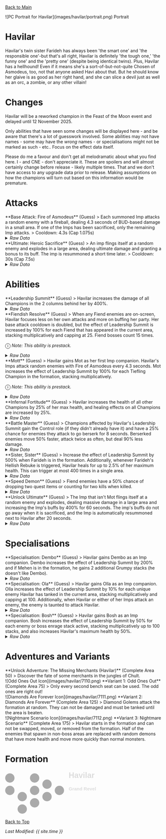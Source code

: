 [Back to Main](index.md)

<span class="championPortraitsRow">
    <span class="championPortraitsColumn">
        <span class="championPortraitsImage">
            ![PC Portrait for Havilar](images/havilar/portrait.png)
        </span>
        <span>
            Portrait
        </span>
    </span>
</span>

# Havilar

Havilar's twin sister Farideh has always been 'the smart one' and 'the responsible one'-but that's all right, Havilar is definitely 'the tough one,' 'the funny one' and the 'pretty one' (despite being identical twins). Plus, Havilar has a hellhound! Even if it means she's a sort-of-but-not-quite Chosen of Asmodeus, too, not that anyone asked Havi about that. But he should know her glaive is as good as her right hand, and she can slice a devil just as well as an orc, a zombie, or any other villain!

# Changes

Havilar will be a reworked champion in the Feast of the Moon event and delayed until 12 November 2025.

Only abilities that have seen some changes will be displayed here - and be aware that there's a lot of guesswork involved. Some abilities may not have names - some may have the *wrong* names - or specialisations might not be marked as such - etc.. Focus on the effect data itself.

Please do me a favour and don't get all melodramatic about what you find here. I - and CNE - don't appreciate it. These are spoilers and will almost certainly change before release - likely multiple times. That and we don't have access to any upgrade data prior to release. Making assumptions on how the champions will turn out based on this information would be premature.

# Attacks

<div markdown="1" class="abilityBorder"><div markdown="1" class="abilityBorderInner">
**Base Attack: Fire of Asmodeus** (Guess)
> Each summoned Imp attacks a random enemy with a fireball, dealing 4.3 seconds of BUD-based damage in a small area. If one of the Imps has been sacrificed, only the remaining Imp attacks.  
> Cooldown: 4.3s (Cap 1.075s)
<details><summary><em>Raw Data</em></summary>
<p>
<pre>
{
    "id": 909,
    "name": "Fire of Asmodeus",
    "description": "Each summoned Imp attacks a random enemy with a fireball, dealing a large amount of area damage.",
    "long_description": "Each summoned Imp attacks a random enemy with a fireball, dealing 4.3 seconds of BUD-based damage in a small area. If one of the Imps has been sacrificed, only the remaining Imp attacks.",
    "graphic_id": 0,
    "target": "random",
    "num_targets": 1,
    "aoe_radius": 150,
    "damage_modifier": 1,
    "cooldown": 4.3,
    "animations": [
        {
            "type": "ranged_attack",
            "projectile_graphic_id": 1,
            "projectile": "fireball",
            "projectile_details": {
                "screen_shake": false
            },
            "shoot_frame": 14,
            "sound_frames": {
                "1": 153
            },
            "hit_sound": 142,
            "shoot_offset_x": 40,
            "shoot_offset_y": 0
        }
    ],
    "tags": [
        "ranged"
    ],
    "damage_types": [
        "magic"
    ]
}
</pre>
</p>
</details>
</div></div>

<div markdown="1" class="abilityBorder"><div markdown="1" class="abilityBorderInner">
**Ultimate: Heroic Sacrifice** (Guess)
> An imp flings itself at a random enemy and explodes in a large area, dealing ultimate damage and granting a bonus to its buff. The imp is resummoned a short time later.  
> Cooldown: 30s (Cap 7.5s)
<details><summary><em>Raw Data</em></summary>
<p>
<pre>
{
    "id": 910,
    "name": "Heroic Sacrifice",
    "description": "An imp flings itself at a random enemy and explodes in a large area.",
    "long_description": "An imp flings itself at a random enemy and explodes in a large area, dealing ultimate damage and granting a bonus to its buff. The imp is resummoned a short time later.",
    "graphic_id": 7127,
    "target": "random",
    "num_targets": 1,
    "aoe_radius": 200,
    "damage_modifier": 0.03,
    "cooldown": 30,
    "animations": [
        {
            "type": "ultimate_attack",
            "ultimate": "havilar_v2",
            "animation_sequence_name": "ultimate"
        }
    ],
    "tags": [
        "magic",
        "ultimate"
    ],
    "damage_types": [
        "magic"
    ]
}
</pre>
</p>
</details>
</div></div>

# Abilities

<div markdown="1" class="abilityBorder"><div markdown="1" class="abilityBorderInner">
**Leadership Summit** (Guess)
> Havilar increases the damage of all Champions in the 2 columns behind her by 400%.
<details><summary><em>Raw Data</em></summary>
<p>
<pre>
{
    "id": 2495,
    "flavour_text": "",
    "description": {
        "desc": "Havilar increases the damage of all Champions in the 2 columns behind her by $amount%."
    },
    "effect_keys": [
        {
            "effect_string": "hero_dps_multiplier_mult,400",
            "off_when_benched": true,
            "targets": [
                "prev_two_col"
            ],
            "amount_updated_listeners": [
                "slot_changed",
                "feat_changed"
            ]
        }
    ],
    "requirements": "",
    "graphic_id": 7121,
    "large_graphic_id": 7117,
    "properties": {
        "is_formation_ability": true,
        "owner_use_outgoing_description": true,
        "indexed_effect_properties": true,
        "per_effect_index_bonuses": true,
        "default_bonus_index": 0
    }
}
</pre>
</p>
</details>
</div></div>

<div markdown="1" class="abilityBorder"><div markdown="1" class="abilityBorderInner">
**Fiendish Resolve** (Guess)
> When any Fiend enemies are on-screen, Havilar focuses less on her own attacks and more on buffing her party. Her base attack cooldown is doubled, but the effect of Leadership Summit is increased by 100% for each Fiend that has appeared in the current area, stacking multiplicatively and capping at 25. Fiend bosses count 15 times.

<span style="font-size:1.2em;">ⓘ</span> *Note: This ability is prestack.*
<details><summary><em>Raw Data</em></summary>
<p>
<pre>
{
    "id": 2496,
    "flavour_text": "",
    "description": {
        "desc": "When any Fiend enemies are on-screen, Havilar focuses less on her own attacks and more on buffing her party. Her base attack cooldown is doubled, but the effect of Leadership Summit is increased by $amount___3% for each Fiend that has appeared in the current area, stacking multiplicatively and capping at $max_stacks___4. Fiend bosses count 15 times."
    },
    "effect_keys": [
        {
            "effect_string": "havilar_fiendish_vigor",
            "buff_index": 3,
            "boss_stack_increase": 15,
            "off_when_benched": true
        },
        {
            "effect_string": "base_attack_speed_decrease_if_tagged_monster,50,fiend",
            "off_when_benched": true
        },
        {
            "effect_string": "pre_stack,100",
            "skip_effect_key_desc": true
        },
        {
            "effect_string": "buff_upgrade_if_tagged_monster,100,18036,fiend",
            "off_when_benched": true,
            "amount_expr": "upgrade_amount(18037,2)",
            "stacks_on_trigger": "will_stack_manually",
            "stacks_multiply": true,
            "max_stacks": 25,
            "show_bonus": true
        }
    ],
    "requirements": "",
    "graphic_id": 7119,
    "large_graphic_id": 7115,
    "properties": {
        "is_formation_ability": true,
        "owner_use_outgoing_description": true,
        "indexed_effect_properties": true,
        "per_effect_index_bonuses": true,
        "default_bonus_index": 2,
        "retain_on_slot_changed": true
    }
}
</pre>
</p>
</details>
</div></div>

<div markdown="1" class="abilityBorder"><div markdown="1" class="abilityBorderInner">
**Mott** (Guess)
> Havilar gains Mot as her first Imp companion. Havilar's Imps attack random enemies with Fire of Asmodeus every 4.3 seconds. Mot increases the effect of Leadership Summit by 100% for each Tiefling Champion in the formation, stacking multiplicatively.

<span style="font-size:1.2em;">ⓘ</span> *Note: This ability is prestack.*
<details><summary><em>Raw Data</em></summary>
<p>
<pre>
{
    "id": 2497,
    "flavour_text": "",
    "description": {
        "desc": "Havilar gains Mot as her first Imp companion. Havilar's Imps attack random enemies with Fire of Asmodeus every 4.3 seconds. Mot increases the effect of Leadership Summit by $amount___2% for each Tiefling Champion in the formation, stacking multiplicatively."
    },
    "effect_keys": [
        {
            "effect_string": "havilar_imp_handler_v2",
            "off_when_benched": true,
            "broadcast_trigger": "havilar_imp_sacrifice_trigger",
            "imp_index": 0
        },
        {
            "effect_string": "pre_stack,100",
            "skip_effect_key_desc": true
        },
        {
            "effect_string": "buff_upgrade,0,18036",
            "amount_expr": "upgrade_amount(18038,1)",
            "amount_func": "mult",
            "stack_func": "per_hero_attribute",
            "per_hero_expr": "HasTag(`tiefling`)",
            "show_bonus": true
        }
    ],
    "requirements": "",
    "graphic_id": 27666,
    "large_graphic_id": 27661,
    "properties": {
        "is_formation_ability": true,
        "owner_use_outgoing_description": true,
        "indexed_effect_properties": true,
        "per_effect_index_bonuses": true,
        "default_bonus_index": 1
    }
}
</pre>
</p>
</details>
</div></div>

<div markdown="1" class="abilityBorder"><div markdown="1" class="abilityBorderInner">
**Infernal Fortitude** (Guess)
> Havilar increases the health of all other Champions by 25% of her max health, and healing effects on all Champions are increased by 25%.
<details><summary><em>Raw Data</em></summary>
<p>
<pre>
{
    "id": 2498,
    "flavour_text": "",
    "description": {
        "desc": "Havilar increases the health of all other Champions by $amount% of her max health, and healing effects on all Champions are increased by $amount___2%."
    },
    "effect_keys": [
        {
            "effect_string": "increase_health_by_source_percent,25",
            "targets": [
                "other"
            ],
            "off_when_benched": true
        },
        {
            "effect_string": "healing_add_mult,25",
            "off_when_benched": true,
            "targets": [
                "all"
            ]
        }
    ],
    "requirements": "",
    "graphic_id": 7120,
    "large_graphic_id": 7116,
    "properties": {
        "is_formation_ability": true,
        "owner_use_outgoing_description": true,
        "indexed_effect_properties": true,
        "per_effect_index_bonuses": true,
        "default_bonus_index": 0
    }
}
</pre>
</p>
</details>
</div></div>

<div markdown="1" class="abilityBorder"><div markdown="1" class="abilityBorderInner">
**Battle Master** (Guess)
> Champions affected by Havilar's Leadership Summit gain the Control role (if they didn't already have it) and have a 25% chance for enemies they attack to go berserk for 8 seconds. Berserked enemies move 50% faster, attack twice as often, but deal 90% less damage.
<details><summary><em>Raw Data</em></summary>
<p>
<pre>
{
    "id": 2499,
    "flavour_text": "",
    "description": {
        "desc": "Champions affected by Havilar's Leadership Summit gain the Control role (if they didn't already have it) and have a $amount___2% chance for enemies they attack to go berserk for $berserk_time___2 seconds. Berserked enemies move 50% faster, attack twice as often, but deal 90% less damage."
    },
    "effect_keys": [
        {
            "effect_string": "add_hero_tags,0,control",
            "off_when_benched": true,
            "targets": [
                "all"
            ],
            "filter_targets": [
                {
                    "type": "affected_by_upgrade",
                    "upgrade_id": 18036
                }
            ],
            "override_key_desc": "Adds the Control role and enemies hit by $target have a $(active_upgrade_value 18040,1)% chance to go berserk"
        },
        {
            "effect_string": "havilar_battle_master_handler_v2,25",
            "berserk_time": 8,
            "berserk_effect": {
                "effect_string": "effect_def,2472"
            }
        }
    ],
    "requirements": "",
    "graphic_id": 7118,
    "large_graphic_id": 7114,
    "properties": {
        "is_formation_ability": true,
        "owner_use_outgoing_description": true,
        "indexed_effect_properties": true,
        "per_effect_index_bonuses": true,
        "default_bonus_index": 1,
        "retain_on_slot_changed": true
    }
}
</pre>
</p>
</details>
</div></div>

<div markdown="1" class="abilityBorder"><div markdown="1" class="abilityBorderInner">
**Sister, Sister** (Guess)
> Increase the effect of Leadership Summit by 500% when Farideh is in the formation. Additionally, whenever Farideh's Hellish Rebuke is triggered, Havilar heals for up to 2.5% of her maximum health. This can trigger at most 400 times in a single area.
<details><summary><em>Raw Data</em></summary>
<p>
<pre>
{
    "id": 2500,
    "flavour_text": "",
    "description": {
        "desc": "Increase the effect of Leadership Summit by $amount% when Farideh is in the formation. Additionally, whenever Farideh's Hellish Rebuke is triggered, Havilar heals for up to $amount___2% of her maximum health. This can trigger at most $max_stacks___2 times in a single area."
    },
    "effect_keys": [
        {
            "effect_string": "buff_upgrade,500,18036",
            "stack_func": "per_hero_attribute",
            "amount_func": "mult",
            "per_hero_expr": "hero_id == 33",
            "off_when_benched": true,
            "amount_updated_listeners": [
                "slot_changed"
            ]
        },
        {
            "effect_string": "havilar_sister_sister_handler,2.5",
            "max_stacks": 400,
            "broadcast_name": "farideh_hellish_rebuke_trigger",
            "stacking_effect_index": 2
        },
        {
            "effect_string": "do_nothing,0",
            "stacks_on_trigger": "will_stack_manually",
            "max_stacks": 400,
            "show_stacks": true
        }
    ],
    "requirements": "",
    "graphic_id": 0,
    "large_graphic_id": 0,
    "properties": {
        "is_formation_ability": true,
        "owner_use_outgoing_description": true,
        "indexed_effect_properties": true,
        "per_effect_index_bonuses": true,
        "default_bonus_index": 0
    }
}
</pre>
</p>
</details>
</div></div>

<div markdown="1" class="abilityBorder"><div markdown="1" class="abilityBorderInner">
**Speed Demon** (Guess)
> Fiend enemies have a 50% chance of dropping two quest items or counting for two kills when killed.
<details><summary><em>Raw Data</em></summary>
<p>
<pre>
{
    "id": 2501,
    "flavour_text": "",
    "description": {
        "desc": "Fiend enemies have a $amount% chance of dropping two quest items or counting for two kills when killed."
    },
    "effect_keys": [
        {
            "effect_string": "chance_multiply_tagged_monster_quest_rewards,50,2,fiend"
        }
    ],
    "requirements": "",
    "graphic_id": 27662,
    "large_graphic_id": 27667,
    "properties": {
        "is_formation_ability": true,
        "owner_use_outgoing_description": true,
        "indexed_effect_properties": true,
        "per_effect_index_bonuses": true,
        "default_bonus_index": 0
    }
}
</pre>
</p>
</details>
</div></div>

<div markdown="1" class="abilityBorder"><div markdown="1" class="abilityBorderInner">
**Unlock Ultimate** (Guess)
> The Imp that isn't Mot flings itself at a random enemy and explodes, dealing massive damage in a large area and increasing the Imp's buffs by 400% for 60 seconds. The imp's buffs do not go away when it is sacrificed, and the Imp is automatically resummoned next to Havilar after 20 seconds.
<details><summary><em>Raw Data</em></summary>
<p>
<pre>
{
    "id": 2505,
    "flavour_text": "",
    "description": {
        "desc": "The Imp that isn't Mot flings itself at a random enemy and explodes, dealing massive damage in a large area and increasing the Imp's buffs by 400% for 60 seconds. The imp's buffs do not go away when it is sacrificed, and the Imp is automatically resummoned next to Havilar after 20 seconds."
    },
    "effect_keys": [
        {
            "effect_string": "set_ultimate_attack,910"
        }
    ],
    "requirements": "",
    "graphic_id": 0,
    "large_graphic_id": 0,
    "properties": {
        "is_formation_ability": true,
        "owner_use_outgoing_description": true,
        "indexed_effect_properties": true,
        "per_effect_index_bonuses": true,
        "default_bonus_index": 0
    }
}
</pre>
</p>
</details>
</div></div>

# Specialisations

<div markdown="1" class="abilityBorder"><div markdown="1" class="abilityBorderInner">
**Specialisation: Dembo** (Guess)
> Havilar gains Dembo as an Imp companion. Dembo increases the effect of Leadership Summit by 200% and if Mehen is in the formation, he gains 2 additional Grumpy stacks (he doesn't like Dembo).
<details><summary><em>Raw Data</em></summary>
<p>
<pre>
{
    "id": 2502,
    "flavour_text": "",
    "description": {
        "desc": "Havilar gains Dembo as an Imp companion. Dembo increases the effect of Leadership Summit by $amount___3% and if Mehen is in the formation, he gains 2 additional Grumpy stacks (he doesn't like Dembo)."
    },
    "effect_keys": [
        {
            "effect_string": "havilar_imp_handler_v2",
            "off_when_benched": true,
            "broadcast_trigger": "havilar_imp_sacrifice_trigger",
            "imp_index": 1,
            "buff_index": 1
        },
        {
            "effect_string": "buff_upgrade,400,18043",
            "apply_manually": true
        },
        {
            "effect_string": "buff_upgrade,200,18036",
            "off_when_benched": true
        },
        {
            "effect_string": "mehen_grumpy_stack",
            "off_when_benched": true,
            "amount_func": "add",
            "stack_func": "per_hero_attribute",
            "targets": [
                "all"
            ],
            "filter_targets": [
                {
                    "type": "by_expr",
                    "expr": "hero_id == 80"
                }
            ],
            "post_process_expr": "2",
            "amount_updated_listeners": [
                "slot_changed"
            ],
            "condition_description": "Havilar has Dembo as an Imp companion (+2 stacks)",
            "index": 11
        }
    ],
    "requirements": "",
    "graphic_id": 27672,
    "large_graphic_id": 27672,
    "properties": {
        "is_formation_ability": true,
        "owner_use_outgoing_description": true,
        "retain_on_slot_changed": true,
        "indexed_effect_properties": true,
        "per_effect_index_bonuses": true,
        "default_bonus_index": 2,
        "show_incoming": false
    }
}
</pre>
</p>
</details>
</div></div>

<div markdown="1" class="abilityBorder"><div markdown="1" class="abilityBorderInner">
**Specialisation: Ola** (Guess)
> Havilar gains Olla as an Imp companion. Olla increases the effect of Leadership Summit by 10% for each unique enemy Havilar has tanked in the current area, stacking multiplicatively and capping at 100. Additionally, when Havilar or either of her Imps attack an enemy, the enemy is taunted to attack Havilar.
<details><summary><em>Raw Data</em></summary>
<p>
<pre>
{
    "id": 2503,
    "flavour_text": "",
    "description": {
        "desc": "Havilar gains Olla as an Imp companion. Olla increases the effect of Leadership Summit by $(not_buffed amount___3)% for each unique enemy Havilar has tanked in the current area, stacking multiplicatively and capping at $max_stacks___3. Additionally, when Havilar or either of her Imps attack an enemy, the enemy is taunted to attack Havilar."
    },
    "effect_keys": [
        {
            "effect_string": "havilar_imp_handler_v2",
            "off_when_benched": true,
            "broadcast_trigger": "havilar_imp_sacrifice_trigger",
            "imp_index": 2,
            "buff_index": 1
        },
        {
            "effect_string": "buff_upgrade,400,18044",
            "apply_manually": true
        },
        {
            "effect_string": "buff_upgrade,10,18036",
            "off_when_benched": true,
            "stacks_on_trigger": "will_stack_manually",
            "stacks_multiply": true,
            "max_stacks": 100,
            "amount_updated_listeners": [
                "slot_changed"
            ],
            "show_bonus": true
        },
        {
            "effect_string": "havilar_olla_tanking_handler",
            "buff_index": 2
        }
    ],
    "requirements": "",
    "graphic_id": 27673,
    "large_graphic_id": 27673,
    "properties": {
        "is_formation_ability": true,
        "owner_use_outgoing_description": true,
        "retain_on_slot_changed": true,
        "indexed_effect_properties": true,
        "per_effect_index_bonuses": true,
        "default_bonus_index": 2
    }
}
</pre>
</p>
</details>
</div></div>

<div markdown="1" class="abilityBorder"><div markdown="1" class="abilityBorderInner">
**Specialisation: Bosh** (Guess)
> Havilar gains Bosh as an Imp companion. Bosh increases the effect of Leadership Summit by 50% for each enemy or boss enrage stack active, stacking multiplicatively up to 100 stacks, and also increases Havilar's maximum health by 50%.
<details><summary><em>Raw Data</em></summary>
<p>
<pre>
{
    "id": 2504,
    "flavour_text": "",
    "description": {
        "desc": "Havilar gains Bosh as an Imp companion. Bosh increases the effect of Leadership Summit by $(not_buffed amount___3)% for each enemy or boss enrage stack active, stacking multiplicatively up to $stack_func_cap___3 stacks, and also increases Havilar's maximum health by $amount___4%."
    },
    "effect_keys": [
        {
            "effect_string": "havilar_imp_handler_v2",
            "off_when_benched": true,
            "broadcast_trigger": "havilar_imp_sacrifice_trigger",
            "imp_index": 3,
            "buff_index": 1
        },
        {
            "effect_string": "buff_upgrade,400,18045",
            "apply_manually": true
        },
        {
            "effect_string": "buff_upgrade,50,18036",
            "off_when_benched": true,
            "amount_func": "mult",
            "stack_func": "per_max_monster_power_boost_stacks",
            "stack_func_cap": 100,
            "amount_updated_listeners": [
                "enrage_stacks_changed"
            ],
            "show_bonus": true
        },
        {
            "effect_string": "health_mult,50",
            "off_when_benched": true
        }
    ],
    "requirements": "",
    "graphic_id": 27671,
    "large_graphic_id": 27671,
    "properties": {
        "is_formation_ability": true,
        "owner_use_outgoing_description": true,
        "retain_on_slot_changed": true,
        "indexed_effect_properties": true,
        "per_effect_index_bonuses": true,
        "default_bonus_index": 2
    }
}
</pre>
</p>
</details>
</div></div>

# Adventures and Variants

<div markdown="1" class="abilityBorder"><div markdown="1" class="abilityBorderInner">
**Unlock Adventure: The Missing Merchants (Havilar)** (Complete Area 50)
> Discover the fate of some merchants in the jungles of Chult.
</div></div>
<div markdown="1" class="abilityBorder"><div markdown="1" class="abilityBorderInner">
![Odd Ones Out Icon](images/havilar/7110.png) **Variant 1: Odd Ones Out** (Complete Area 75)
> Only every second bench seat can be used. The odd ones are right out!
</div></div>
<div markdown="1" class="abilityBorder"><div markdown="1" class="abilityBorderInner">
![Diamonds Are Forever Icon](images/havilar/7111.png) **Variant 2: Diamonds Are Forever** (Complete Area 125)
> Diamond Golems attack the formation at random. They can not be damaged and must be tanked until the area is beaten.
</div></div>
<div markdown="1" class="abilityBorder"><div markdown="1" class="abilityBorderInner">
![Nightmare Scenario Icon](images/havilar/7112.png) **Variant 3: Nightmare Scenario** (Complete Area 175)
> Havilar starts in the formation and can not be swapped, moved, or removed from the formation. Half of the enemies that spawn in non-boss areas are replaced with random demons that have more health and move more quickly than normal monsters.
</div></div>

# Formation

<span class="formationBorder">
    <svg xmlns="http://www.w3.org/2000/svg" id="Havilar" fill="#aaa" data-formationName="Havilar" data-campaignName="Grand Revel" width="300" height="140"><circle cx="175" cy="65" r="15"/><circle cx="135" cy="45" r="15"/><circle cx="135" cy="85" r="15"/><circle cx="95" cy="25" r="15"/><circle cx="95" cy="65" r="15"/><circle cx="95" cy="105" r="15"/><circle cx="55" cy="85" r="15"/><circle cx="55" cy="125" r="15"/><circle cx="15" cy="25" r="15"/><circle cx="15" cy="65" r="15"/><text x="205" y="25" fill="#dcdcdc" font-size="25" font-family="Arial" font-weight="bold">Havilar</text><text x="205" y="65" fill="#dcdcdc" font-size="15" font-family="Arial" font-weight="bold">Grand Revel</text></svg>
</span>

[Back to Top](#top)

*Last Modified: {{ site.time }}*